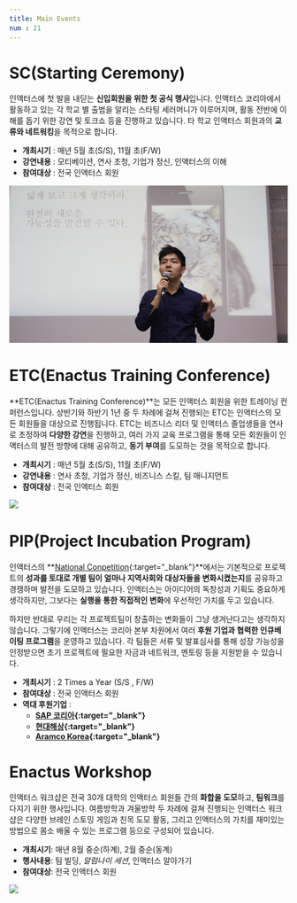 ```yaml
---
title: Main Events
num : 21
---
```


# SC(Starting Ceremony)

인액터스에 첫 발을 내딛는 **신입회원을 위한 첫 공식 행사**입니다. 인액터스 코리아에서 활동하고 있는 각 학교 별 출범을 알리는 스타팅 세러머니가 이루어지며, 활동 전반에 이해를 돕기 위한 강연 및 토크쇼 등을 진행하고 있습니다. 타 학교 인액터스 회원과의 **교류와 네트워킹**을 목적으로 합니다.

+ **개최시기** : 매년 5월 초(S/S), 11월 초(F/W)
+ **강연내용** : 모티베이션, 연사 초청, 기업가 정신, 인액터스의 이해
+ **참여대상** : 전국 인액터스 회원

![](/images/what-we-do/sc.png)

# ETC(Enactus Training Conference)

**ETC(Enactus Training Conference)**는 모든 인액터스 회원을 위한 트레이닝 컨퍼런스입니다. 상반기와 하반기 1년 중 두 차례에 걸쳐 진행되는 ETC는 인액터스의 모든 회원들을 대상으로 진행됩니다. ETC는 비즈니스 리더 및 인액터스 졸업생들을 연사로 초정하여 **다양한 강연**을 진행하고, 여러 가지 교육 프로그램을 통해 모든 회원들이 인액터스의 발전 방향에 대해 공유하고, **동기 부여**를 도모하는 것을 목적으로 합니다.

+ **개최시기** : 매년 5월 초(S/S), 11월 초(F/W)
+ **강연내용** : 연사 초청, 기업가 정신, 비즈니스 스킬, 팀 매니지먼트
+ **참여대상** : 전국 인액터스 회원

![](/images/what-we-do/etc.jpg)

# PIP(Project Incubation Program)
인액터스의 **[National Conpetition](http://enactuskorea.org/what-we-do/national-competition/){:target="_blank"}**에서는 기본적으로 프로젝트의 **성과를 토대로 개별 팀이 얼마나 지역사회와 대상자들을 변화시켰는지**를 공유하고 경쟁하며 발전을 도모하고 있습니다.
인액터스는 아이디어의 독창성과 기획도 중요하게 생각하지만, 그보다는 **실행을 통한 직접적인 변화**에 우선적인 가치를 두고 있습니다.

하지만 반대로 우리는 각 프로젝트팀이 창출하는 변화들이 그냥 생겨난다고는 생각하지 않습니다. 그렇기에 인액터스는 코리아 본부 차원에서 여러 **후원 기업과 협력한 인큐베이팅 프로그램**을 운영하고 있습니다. 각 팀들은 서류 및 발표심사를 통해 성장 가능성을 인정받으면 초기 프로젝트에 필요한 자금과 네트워크, 멘토링 등을 지원받을 수 있습니다.

+ **개최시기** : 2 Times a Year (S/S , F/W)
+ **참여대상** : 전국 인액터스 회원
+ **역대 후원기업** :
    + **[SAP 코리아](https://www.sap.com/korea/index.html){:target="_blank"}**
    + **[현대해상](https://www.hi.co.kr/index.jsp){:target="_blank"}**
    + **[Aramco Korea](http://korea.aramco.com/ko/home.html){:target="_blank"}**

# Enactus Workshop

인액터스 워크샵은 전국 30개 대학의 인액터스 회원들 간의 **화합을 도모**하고, **팀워크**를 다지기 위한 행사입니다. 여름방학과 겨울방학 두 차례에 걸쳐 진행되는 인액터스 워크샵은 다양한 브레인 스토밍 게임과 친목 도모 활동, 그리고 인액터스의 가치를 재미있는 방법으로 몸소 배울 수 있는 프로그램 등으로 구성되어 있습니다.

+ **개최시기**: 매년 8월 중순(하계), 2월 중순(동계)
+ **행사내용**: 팀 빌딩, *알럼나이 세션*, 인액터스 알아가기
+ **참여대상**: 전국 인액터스 회원

![](/images/what-we-do/workshop.jpg)
